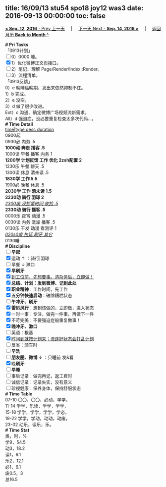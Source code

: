 title: 16/09/13 stu54 spo18 joy12 was3
date: 2016-09-13 00:00:00
toc: false
---
[**< Sep. 12, 2016** - Prev 上一天](/lifelogs/2016/09/d12.html) &nbsp; &nbsp; | &nbsp; &nbsp; [下一天 Next - **Sep. 14, 2016 >**](/lifelogs/2016/09/d14.html) &nbsp; &nbsp; |  &nbsp; &nbsp; [返回月历 **Back to Month ^**](/lifelogs/2016/09/index.html)
<br/><div><b># Pri Tasks</b></div><div>「0913计划」</div><div><input type="checkbox"/>0）0000 睡。</div><div><input checked="true" type="checkbox"/>1）优化微博正文页接口。</div><div><input type="checkbox"/>2）笔记、理解 Page/Render/Index::Render。</div><div><input type="checkbox"/>3）流程清单。</div><div>「0913反馈」</div><div>0）e 晚睡癌晚期，发出来依然抑制不住。</div><div>1）b 完成。</div><div>2）e 没空。</div><div>3）d 做了很少改进。</div><div>Ext）c 沟通、确定微博广场视频流新需求。</div><div>All）d 强迫症，没必要重复检查太多次代码…。</div><div><b># Time Detail</b></div><div><u>time|type desc duration</u></div><div>0900起</div><div>0930必 内务 .5</div><div><b>1000动 奔走 播客 .5</b></div><div>1000读 早餐 播客 内务 1</div><div><b>1200学 计划反馈 工作 优化 2</b><b>zsh</b><b>配置</b> <b>2</b></div><div>1230乐 午餐 聊天 .5</div><div>1300读 休息 清未读 .5</div><div><b>1830学 工作 5.5</b></div><div>1900必 晚餐 休息 .5</div><div><b>2030学 工作 清未读 1.5</b></div><div><b>2230动 骑行 羽球 2</b></div><div><u><i>2300废 没抓紧时间 收拾 .5</i></u></div><div><b>2330动 骑行 播客 .5</b></div><div>0000乐 夜宵 动漫 .5</div><div>0030读 内务 洗澡 播客 .5</div><div>0130乐 干发 动漫 看测评 1</div><div><u><i>020s0废 拖延 刷牙 其它</i></u></div><div>0130睡</div><div><b># Discipline</b></div><div><b><input type="checkbox"/></b><b>早起</b></div><div><input checked="true" type="checkbox"/>运动 ↑ ：骑行|羽球</div><div><input type="checkbox"/>早餐 ↓ 漱口</div><div><input checked="true" type="checkbox"/><b>早刷牙</b></div><div><input checked="true" type="checkbox"/><u>到工位前，先想要事。清杂务后，立即做！</u></div><div><input checked="true" type="checkbox"/><b>总结、计划：发到微博、记到此处</b></div><div><input checked="true" type="checkbox"/><b>职业精神</b>：工作时间，先工作</div><div><input checked="true" type="checkbox"/><b>五分钟快速启动</b>：破除糟糕状态</div><div><input type="checkbox"/><b>午冲牙、刷牙</b></div><div><input checked="true" type="checkbox"/><b>雷厉风行</b>：想到该做的，立即做，进入状态</div><div><input checked="true" type="checkbox"/>一时一事：专注，做完一件事，再做下一件</div><div><input checked="true" type="checkbox"/>不苛完美：不要强迫症般重复做事！</div><div><b><input checked="true" type="checkbox"/></b><b>晚冲牙、漱口</b></div><div><input type="checkbox"/>英语：根基</div><div><u><input checked="true" type="checkbox"/></u><u>时间到就按计划来；流连好状态会打乱计划</u></div><div><input type="checkbox"/>反省：骑车时</div><div><input type="checkbox"/><b>早洗</b></div><div><b><input type="checkbox"/></b><b>朋友圈、微博</b> ↓ ：只睡前 发&amp;看</div><div><input checked="true" type="checkbox"/>晚<b>刷牙</b></div><div><input type="checkbox"/><b>早睡</b></div><div><input type="checkbox"/>事后记录：做完再记，返工费时</div><div><input type="checkbox"/>诚信记录：记录失实，没有意义</div><div><input type="checkbox"/>珍视健康：保养身体，保持舒服状态</div><div><b># Time Table</b></div><div>07-10 〇〇，〇〇，必动，学学，</div><div>11-14 学学，乐读，学学，学学，</div><div>15-18 学学，学学，学学，学必，</div><div>19-22 学学，学动，动动，动废，</div><div>23-02 动乐，读乐，乐。</div><div><b># Time Stat</b></div><div>类，时，%</div><div>学9，54.5</div><div>动3，18.2</div><div>读1，6.1</div><div>乐2，12.1</div><div>必1，6.1</div><div>废0.5，3</div><div>总16.5</div>